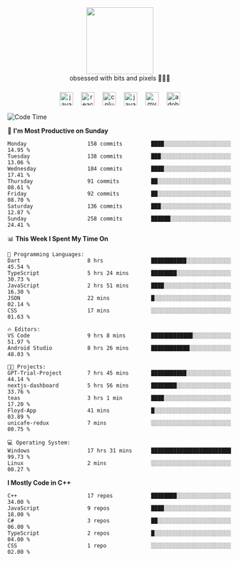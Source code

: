 


  <div align="center">
    
   <img src = "https://i.postimg.cc/W1R4TF4j/d6kpuve-c97567cf-518b-4b86-a271-5c89d88d22f7.gif"  width=150px height=150px />
 </div>

<div align="center">
  obsessed with bits and pixels 🧑‍💻🎨
</div>

  ###
<div align="center">
 <img src="https://cdn.jsdelivr.net/gh/devicons/devicon/icons/javascript/javascript-original.svg" height="30" alt="javascript logo"  />
  <img width="10" />
  <img src="https://cdn.jsdelivr.net/gh/devicons/devicon/icons/react/react-original.svg" height="30" alt="react logo"  />
  <img width="10" />
   <!--<img src="https://cdn.jsdelivr.net/gh/devicons/devicon/icons/nodejs/nodejs-original.svg" height="30" alt="nodejs logo"  />
  <img width="10" />
 <img src="https://cdn.jsdelivr.net/gh/devicons/devicon/icons/flutter/flutter-original.svg" height="30" alt="flutter logo"  />
 <img width="10" />-->
  <img src="https://cdn.jsdelivr.net/gh/devicons/devicon/icons/cplusplus/cplusplus-original.svg" height="30" alt="cpluplus logo"  />
  <img width="10" />
  <img src="https://cdn.jsdelivr.net/gh/devicons/devicon/icons/java/java-original.svg" height="30" alt="java logo"  />
  <img width="10" />
  <img src="https://skillicons.dev/icons?i=mysql" height="30" alt="mysql logo"  />
  <img width="10" />
  <img src="https://skillicons.dev/icons?i=pr" height="30" alt="adobepremierepro logo"  />
</div>

<!--START_SECTION:waka-->
![Code Time](http://img.shields.io/badge/Code%20Time-289%20hrs%2052%20mins-blue)

📅 **I'm Most Productive on Sunday** 

```text
Monday                   158 commits         ████░░░░░░░░░░░░░░░░░░░░░   14.95 % 
Tuesday                  138 commits         ███░░░░░░░░░░░░░░░░░░░░░░   13.06 % 
Wednesday                184 commits         ████░░░░░░░░░░░░░░░░░░░░░   17.41 % 
Thursday                 91 commits          ██░░░░░░░░░░░░░░░░░░░░░░░   08.61 % 
Friday                   92 commits          ██░░░░░░░░░░░░░░░░░░░░░░░   08.70 % 
Saturday                 136 commits         ███░░░░░░░░░░░░░░░░░░░░░░   12.87 % 
Sunday                   258 commits         ██████░░░░░░░░░░░░░░░░░░░   24.41 % 
```


📊 **This Week I Spent My Time On** 

```text
💬 Programming Languages: 
Dart                     8 hrs               ███████████░░░░░░░░░░░░░░   45.54 % 
TypeScript               5 hrs 24 mins       ████████░░░░░░░░░░░░░░░░░   30.73 % 
JavaScript               2 hrs 51 mins       ████░░░░░░░░░░░░░░░░░░░░░   16.30 % 
JSON                     22 mins             █░░░░░░░░░░░░░░░░░░░░░░░░   02.14 % 
CSS                      17 mins             ░░░░░░░░░░░░░░░░░░░░░░░░░   01.63 % 

🔥 Editors: 
VS Code                  9 hrs 8 mins        █████████████░░░░░░░░░░░░   51.97 % 
Android Studio           8 hrs 26 mins       ████████████░░░░░░░░░░░░░   48.03 % 

🐱‍💻 Projects: 
GPT-Trial-Project        7 hrs 45 mins       ███████████░░░░░░░░░░░░░░   44.14 % 
nextjs-dashboard         5 hrs 56 mins       ████████░░░░░░░░░░░░░░░░░   33.76 % 
teas                     3 hrs 1 min         ████░░░░░░░░░░░░░░░░░░░░░   17.20 % 
Floyd-App                41 mins             █░░░░░░░░░░░░░░░░░░░░░░░░   03.89 % 
unicafe-redux            7 mins              ░░░░░░░░░░░░░░░░░░░░░░░░░   00.75 % 

💻 Operating System: 
Windows                  17 hrs 31 mins      █████████████████████████   99.73 % 
Linux                    2 mins              ░░░░░░░░░░░░░░░░░░░░░░░░░   00.27 % 
```

**I Mostly Code in C++** 

```text
C++                      17 repos            ████████░░░░░░░░░░░░░░░░░   34.00 % 
JavaScript               9 repos             ████░░░░░░░░░░░░░░░░░░░░░   18.00 % 
C#                       3 repos             ██░░░░░░░░░░░░░░░░░░░░░░░   06.00 % 
TypeScript               2 repos             █░░░░░░░░░░░░░░░░░░░░░░░░   04.00 % 
CSS                      1 repo              ░░░░░░░░░░░░░░░░░░░░░░░░░   02.00 % 
```




<!--END_SECTION:waka-->
